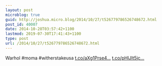 ```yaml
---
layout: post
microblog: true
guid: http://joshua.micro.blog/2014/10/27/t526779786526748672.html
post_id: 40007
date: 2014-10-28T03:57:42+1100
lastmod: 2019-07-30T17:41:43+1100
type: post
url: /2014/10/27/t526779786526748672.html
---
```

Warhol #moma #witherstakeusa [t.co/aXg1Prse4...](http://t.co/aXg1Prse4J) [t.co/pHlJIt5jc...](http://t.co/pHlJIt5jc7)

